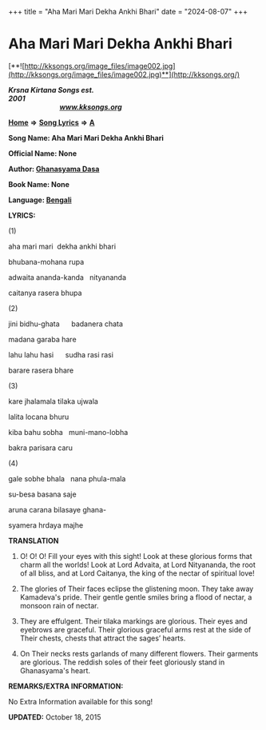 +++
title = "Aha Mari Mari Dekha Ankhi Bhari"
date = "2024-08-07"
+++

# Aha Mari Mari Dekha Ankhi Bhari
[**![http://kksongs.org/image_files/image002.jpg](http://kksongs.org/image_files/image002.jpg)**](http://kksongs.org/)

**_Krsna Kirtana Songs est. 2001_**                                                                                                                                                 **_www.kksongs.org_**

[**Home**](http://kksongs.org/) **⇒** [**Song Lyrics**](http://kksongs.org/lyrics.html) **⇒** [**A**](http://kksongs.org/songs/song_a.html)

**Song Name: Aha Mari Mari Dekha Ankhi Bhari**

**Official Name: None**

**Author: [Ghanasyama Dasa](http://kksongs.org/authors/list/ghanasyama.html)**

**Book Name: None**

**Language: [Bengali](http://kksongs.org/language/list/bengali.html)**

**LYRICS:**

(1)

aha mari mari  dekha ankhi bhari

bhubana-mohana rupa

adwaita ananda-kanda   nityananda

caitanya rasera bhupa

(2)

jini bidhu-ghata      badanera chata

madana garaba hare

lahu lahu hasi      sudha rasi rasi

barare rasera bhare

(3)

kare jhalamala tilaka ujwala

lalita locana bhuru

kiba bahu sobha   muni-mano-lobha

bakra parisara caru

(4)

gale sobhe bhala   nana phula-mala

su-besa basana saje

aruna carana bilasaye ghana-

syamera hrdaya majhe

**TRANSLATION**

1) O! O! O! Fill your eyes with this sight! Look at these glorious forms that charm all the worlds! Look at Lord Advaita, at Lord Nityananda, the root of all bliss, and at Lord Caitanya, the king of the nectar of spiritual love!

2) The glories of Their faces eclipse the glistening moon. They take away Kamadeva's pride. Their gentle gentle smiles bring a flood of nectar, a monsoon rain of nectar.

3) They are effulgent. Their tilaka markings are glorious. Their eyes and eyebrows are graceful. Their glorious graceful arms rest at the side of Their chests, chests that attract the sages’ hearts.

4) On Their necks rests garlands of many different flowers. Their garments are glorious. The reddish soles of their feet gloriously stand in Ghanasyama's heart.

**REMARKS/EXTRA INFORMATION:**

No Extra Information available for this song!

**UPDATED:** October 18, 2015